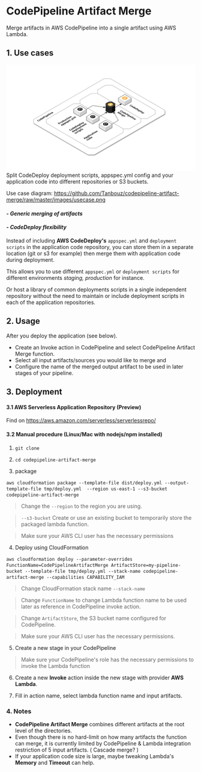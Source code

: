 # CodePipeline Artifact Merge

Merge artifacts in AWS CodePipeline into a single artifact using AWS Lambda.

##  1. Use cases
![Use case diagram](/images/usecase.png)
Split CodeDeploy deployment scripts, appspec.yml config and your application code into different repositories or S3 buckets. 

Use case diagram: https://github.com/Tanbouz/codepipeline-artifact-merge/raw/master/images/usecase.png

#### - *Generic merging of artifacts*

#### - *CodeDeploy flexibility*

Instead of including __AWS CodeDeploy's__ `appspec.yml` and `deployment scripts` in the application code repository, you can store them in a separate location (git or s3 for example) then merge them with application code during deployment.

This allows you to use different `appspec.yml` or `deployment scripts` for different environments *staging, production* for instance.

Or host a library of common deployments scripts in a single independent repository without the need to maintain or include deployment scripts in each of the application repositories.

## 2. Usage

After you deploy the application (see below).

* Create an Invoke action in CodePipeline and select CodePipeline Artifact Merge function. 
* Select all input artifacts/sources you would like to merge and 
* Configure the name of the merged output artifact to be used in later stages of your pipeline.

## 3. Deployment

#### 3.1 AWS Serverless Application Repository (Preview)

Find on https://aws.amazon.com/serverless/serverlessrepo/

#### 3.2 Manual procedure (Linux/Mac with nodejs/npm installed)

1. `git clone`

2. `cd codepipeline-artifact-merge`

3. package
```
aws cloudformation package --template-file dist/deploy.yml --output-template-file tmp/deploy.yml  --region us-east-1 --s3-bucket codepipeline-artifact-merge
```
> Change the `--region` to the region you are using.

> `--s3-bucket` Create or use an existing bucket to temporarily store the packaged lambda function.

> Make sure your AWS CLI user has the necessary permissions

4. Deploy using CloudFormation
```
aws cloudformation deploy --parameter-overrides FunctionName=CodePipelineArtifactMerge ArtifactStore=my-pipeline-bucket --template-file tmp/deploy.yml --stack-name codepipeline-artifact-merge --capabilities CAPABILITY_IAM
```
> Change CloudFormation stack name `--stack-name`

> Change `FunctionName` to change Lambda function name to be used later as reference in CodePipeline invoke action.

> Change `ArtifactStore`, the S3 bucket name configured for CodePipeline.

> Make sure your AWS CLI user has the necessary permissions.


5. Create a new stage in your CodePipeline
> Make sure your CodePipeline's role has the necessary permissions to invoke the Lambda function

6. Create a new __Invoke__ action inside the new stage with provider __AWS Lambda__.

7. Fill in action name, select lambda function name and input artifacts.

### 4. Notes
 * __CodePipeline Artifact Merge__ combines different artifacts at the root level of the directories.
 * Even though there is no hard-limit on how many artifacts the function can merge, it is currently limited by CodePipeline & Lambda integration restriction of 5 input artifacts. ( Cascade merge? )
 * If your application code size is large, maybe tweaking Lambda's __Memory__ and __Timeout__ can help.
